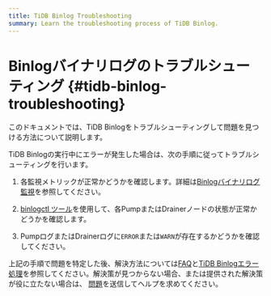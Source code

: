 ```yaml
---
title: TiDB Binlog Troubleshooting
summary: Learn the troubleshooting process of TiDB Binlog.
---
```


# Binlogバイナリログのトラブルシューティング {#tidb-binlog-troubleshooting}

このドキュメントでは、TiDB Binlogをトラブルシューティングして問題を見つける方法について説明します。

TiDB Binlogの実行中にエラーが発生した場合は、次の手順に従ってトラブルシューティングを行います。

1.  各監視メトリックが正常かどうかを確認します。詳細は[Binlogバイナリログ監視](/tidb-binlog/monitor-tidb-binlog-cluster.md)を参照してください。

2.  [binlogctl ツール](/tidb-binlog/binlog-control.md)を使用して、各PumpまたはDrainerノードの状態が正常かどうかを確認します。

3.  PumpログまたはDrainerログに`ERROR`または`WARN`が存在するかどうかを確認してください。

上記の手順で問題を特定した後、解決方法については[FAQ](/tidb-binlog/tidb-binlog-faq.md)と[TiDB Binlogエラー処理](/tidb-binlog/handle-tidb-binlog-errors.md)を参照してください。解決策が見つからない場合、または提供された解決策が役に立たない場合は、 [問題](https://github.com/pingcap/tidb-binlog/issues)を送信してヘルプを求めてください。
